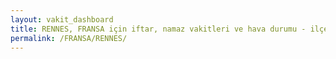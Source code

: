```yaml
---
layout: vakit_dashboard
title: RENNES, FRANSA için iftar, namaz vakitleri ve hava durumu - ilçe/eyalet seç
permalink: /FRANSA/RENNES/
---
```


<script type="text/javascript">
  var GLOBAL_COUNTRY = 'FRANSA';
  var GLOBAL_CITY = 'RENNES';
  var GLOBAL_STATE = '';
  var lat = 72;
  var lon = 21;
</script>
